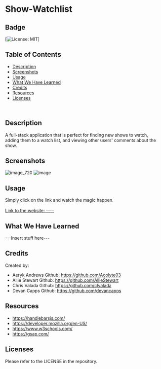 # Show-Watchlist

## Badge
[![License: MIT](https://img.shields.io/badge/License-MIT-yellow.svg)]
</br>

## Table of Contents
- [Description](#description)
- [Screenshots](#screenshots)
- [Usage](#usage)
- [What We Have Learned](#what-we-have-learned)
- [Credits](#credits)
- [Resources](#resources)
- [Licenses](#licenses)
</br>

## Description
A full-stack application that is perfect for finding new shows to watch, </br> 
adding them to a watch list, and viewing other users' comments about the show. </br> 

## Screenshots
![image_720](https://github.com/Acolyte03/My-Queue/assets/144283746/795093f5-85c4-4905-bedc-92fb6d69cca0)
![image](https://github.com/Acolyte03/My-Queue/assets/144283746/23a683a2-d980-4691-8de5-d5d07aa5daf6)


## Usage
Simply click on the link and watch the magic happen. </br>  
[Link to the website: ----](https://project-2-clv-d25da9edf04f.herokuapp.com/)</br>

## What We Have Learned
---Insert stuff here---

## Credits
Created by:
* Aeryk Andrews Github: https://github.com/Acolyte03
* Allie Stewart Github: https://github.com/AllieStewart
* Chris Valada Github: https://github.com/clvalada
* Devan Capps Github: https://github.com/devancapps

## Resources
* https://handlebarsjs.com/
* https://developer.mozilla.org/en-US/
* https://www.w3schools.com/
* https://gsap.com/
  
## Licenses
Please refer to the LICENSE in the repository. </br>
